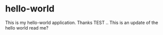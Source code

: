 # hello-world
This is my hello-world application. Thanks
TEST .. This is an update of the hello world read me?
